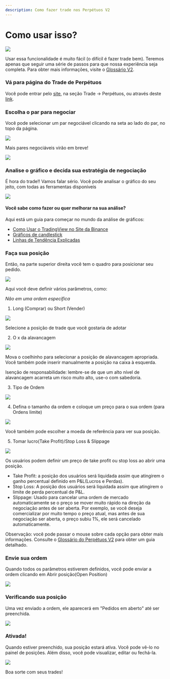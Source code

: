 ```yaml
---
description: Como fazer trade nos Perpétuos V2
---
```


# Como usar isso?

![](https://1397868517-files.gitbook.io/\~/files/v0/b/gitbook-x-prod.appspot.com/o/spaces%2F-MHREX7DHcljbY5IkjgJ-1972196547%2Fuploads%2FD4gLFD83ggjjGv2RsKBL%2Fhow-to-pancakeswap-without-cex-header.png?alt=media\&token=c4e18ae5-d991-45f2-9755-57ef178a380e)

Usar essa funcionalidade é muito fácil (o difícil é fazer trade bem). Teremos apenas que seguir uma série de passos para que nossa experiência seja completa. Para obter mais informações, visite o [Glossário V2](perpetuals-v2-glossary.md).

### Vá para página do Trade de Perpétuos <a href="#go-to-perpetual-trading-page" id="go-to-perpetual-trading-page"></a>

Você pode entrar pelo [site](https://pancakeswap.finance/), na seção Trade → Perpétuos, ou através deste [link](https://perp.pancakeswap.finance/en/futures/BTCUSDT).

### Escolha o par para negociar

Você pode selecionar um par negociável clicando na seta ao lado do par, no topo da página.

![](https://1397868517-files.gitbook.io/\~/files/v0/b/gitbook-x-prod.appspot.com/o/spaces%2F-MHREX7DHcljbY5IkjgJ-1972196547%2Fuploads%2FINGl5sXR8deWHXYV6mme%2FPerp7.png?alt=media\&token=a2f5739f-09a0-4982-a4fb-37bb22005f2a)

Mais pares negociáveis virão em breve!

![](https://1397868517-files.gitbook.io/\~/files/v0/b/gitbook-x-prod.appspot.com/o/spaces%2F-MHREX7DHcljbY5IkjgJ-1972196547%2Fuploads%2FIcoW8c4E3LVzsvva0XyA%2FPerp8.png?alt=media\&token=9e6ce212-d045-4e7d-8eb9-1b7d1307e211)

### Analise o gráfico e decida sua estratégia de negociação

É hora do trade!! Vamos falar sério. Você pode analisar o gráfico do seu jeito, com todas as ferramentas disponíveis

![](https://1397868517-files.gitbook.io/\~/files/v0/b/gitbook-x-prod.appspot.com/o/spaces%2F-MHREX7DHcljbY5IkjgJ-1972196547%2Fuploads%2FmpYVp5jsGOYiBAPlYOB3%2FPerp9.png?alt=media\&token=9a447597-56bf-4fda-9dd5-5aec4ecc7704)

#### Você sabe como fazer ou quer melhorar na sua análise?&#x20;

Aqui está um guia para começar no mundo da análise de gráficos:

* [Como Usar o TradingView no Site da Binance](https://www.binance.com/en/support/faq/8419126024404348a1c6e4039fbed3fe)
* [Gráficos de candlestick ](https://academy.binance.com/en/articles/a-beginners-guide-to-candlestick-charts)
* [Linhas de Tendência Explicadas](https://academy.binance.com/en/articles/trend-lines-explained)

### Faça sua posição&#x20;

Então, na parte superior direita você tem o quadro para posicionar seu pedido.

![](https://1397868517-files.gitbook.io/\~/files/v0/b/gitbook-x-prod.appspot.com/o/spaces%2F-MHREX7DHcljbY5IkjgJ-1972196547%2Fuploads%2FH7TaJVcaM1Gw2uZPUanm%2FPerp1.png?alt=media\&token=a7b8e772-6c01-415a-aa77-12418c20243e)

Aqui você deve definir vários parâmetros, como:&#x20;

_Não em uma ordem específica_&#x20;

1. Long (Comprar) ou Short (Vender)

![](https://1397868517-files.gitbook.io/\~/files/v0/b/gitbook-x-prod.appspot.com/o/spaces%2F-MHREX7DHcljbY5IkjgJ-1972196547%2Fuploads%2FIaOewK7uC0tqGEzt8nrK%2FPerp2.png?alt=media\&token=0201d63e-4bdf-4c78-bc36-99ed8d1f1fac)

Selecione a posição de trade que você gostaria de adotar&#x20;

2. O x da alavancagem

![](https://1397868517-files.gitbook.io/\~/files/v0/b/gitbook-x-prod.appspot.com/o/spaces%2F-MHREX7DHcljbY5IkjgJ-1972196547%2Fuploads%2FqtFmBYO4DLcYULjRJz6l%2FPerp3.png?alt=media\&token=ee0d2a12-dd3e-479d-b770-07f1a17c0222)

Mova o coelhinho para selecionar a posição de alavancagem apropriada. Você também pode inserir manualmente a posição na caixa à esquerda.

&#x20;Isenção de responsabilidade: lembre-se de que um alto nível de alavancagem acarreta um risco muito alto, use-o com sabedoria.&#x20;

3. Tipo de Ordem

![](https://1397868517-files.gitbook.io/\~/files/v0/b/gitbook-x-prod.appspot.com/o/spaces%2F-MHREX7DHcljbY5IkjgJ-1972196547%2Fuploads%2FqkgidKy43IX6me7UObYq%2FPerp10.png?alt=media\&token=0cb7b097-1d3f-498f-8d04-dd1b9d841af8)

4. Defina o tamanho da ordem e coloque um preço para o sua ordem (para Ordens limite)

![](https://1397868517-files.gitbook.io/\~/files/v0/b/gitbook-x-prod.appspot.com/o/spaces%2F-MHREX7DHcljbY5IkjgJ-1972196547%2Fuploads%2FqtFmBYO4DLcYULjRJz6l%2FPerp3.png?alt=media\&token=ee0d2a12-dd3e-479d-b770-07f1a17c0222)

Você também pode escolher a moeda de referência para ver sua posição.

5. Tomar lucro(Take Profit)/Stop Loss & Slippage

![](https://1397868517-files.gitbook.io/\~/files/v0/b/gitbook-x-prod.appspot.com/o/spaces%2F-MHREX7DHcljbY5IkjgJ-1972196547%2Fuploads%2FleggjMw6ni8vy7ZqloF3%2FPerp6.png?alt=media\&token=d0be65fa-a749-4cf6-9788-d2464a85c52c)

Os usuários podem definir um preço de take profit ou stop loss ao abrir uma posição.

* Take Profit: a posição dos usuários será liquidada assim que atingirem o ganho percentual definido em P\&L(Lucros e Perdas).
* Stop Loss: A posição dos usuários será liquidada assim que atingirem o limite de perda percentual de P\&L.
* Slippage: Usado para cancelar uma ordem de mercado automaticamente se o preço se mover muito rápido na direção da negociação antes de ser aberta. Por exemplo, se você deseja comercializar por muito tempo o preço atual, mas antes de sua negociação ser aberta, o preço subiu 1%, ele será cancelado automaticamente.

Observação: você pode passar o mouse sobre cada opção para obter mais informações. Consulte o [Glossário do Perpétuos V2](perpetuals-v2-glossary.md) para obter um guia detalhado.

### Envie sua ordem

Quando todos os parâmetros estiverem definidos, você pode enviar a ordem clicando em Abrir posição(Open Position)

![](https://1397868517-files.gitbook.io/\~/files/v0/b/gitbook-x-prod.appspot.com/o/spaces%2F-MHREX7DHcljbY5IkjgJ-1972196547%2Fuploads%2Fcels4eBC0yaCMRWFOees%2FPerp4.png?alt=media\&token=84c4d96b-797d-41a2-b7a6-01590a08f320)

### Verificando sua posição

Uma vez enviado a ordem, ele aparecerá em "Pedidos em aberto" até ser preenchida.

![](https://1397868517-files.gitbook.io/\~/files/v0/b/gitbook-x-prod.appspot.com/o/spaces%2F-MHREX7DHcljbY5IkjgJ-1972196547%2Fuploads%2FAw9avOF98yR5AutWedYv%2FPerp11.png?alt=media\&token=0347216e-c550-4711-a664-e13dd38fac0e)

### Ativada!

Quando estiver preenchido, sua posição estará ativa. Você pode vê-lo no painel de posições. Além disso, você pode visualizar, editar ou fechá-la.

![](https://1397868517-files.gitbook.io/\~/files/v0/b/gitbook-x-prod.appspot.com/o/spaces%2F-MHREX7DHcljbY5IkjgJ-1972196547%2Fuploads%2FGvHa3Qp2sxjIorIkJ1TX%2FPerp5.png?alt=media\&token=86d5d591-446f-4e57-b6af-5210f4f7b6d9)

Boa sorte com seus trades!
